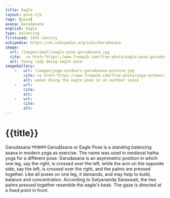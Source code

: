 ```yaml
---
title: Eagle
layout: pose.njk
tags: [pose]
asana: Garudasana
english: Eagle
type: balancing
firstused: 19th century
wikipedia: https://en.wikipedia.org/wiki/Garudasana
image: 
  url: /images/small/eagle-pose-garudasana.jpg
  cite:  <a href="https://www.freepik.com/free-photo/eagle-pose-garudasana_1280313.htm?query=Garudasana[yoga%20pose">photo<a> by <a href="https://www.freepik.com/yanalya">Yanalya</a> from freepik
  alt: Young lady doing eagle pose
imageGallery:
    -   url: /images/yoga-outdoors-garudasana-posture.jpg
        cite: <a href="https://www.freepik.com/free-photo/yoga-outdoors-garudasana-posture_1281673.htm">photo<a> by <a href="https://www.freepik.com/yanalya">Yanalya</a> from freepik
        alt: woman doing the eagle pose in an outdoor space
    -   url: 
        cite: 
        alt: 
    -   url: 
        cite:
        alt: 
---
```

# {{title}}
Garudasana गरुडासन Garuḍāsana or Eagle Pose is a standing balancing asana in modern yoga as exercise. The name was used in medieval hatha yoga for a different pose. Garudasana is an asymmetric position in which one leg, say the right, is crossed over the left, while the arm on the opposite side, say the left, is crossed over the right, and the palms are pressed together. Like all poses on one leg, it demands, and may help to build, balance and concentration. According to Satyananda Saraswati, the two palms pressed together resemble the eagle's beak. The gaze is directed at a fixed point in front.
